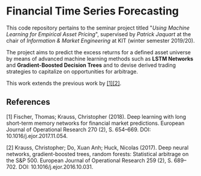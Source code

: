 # Financial Time Series Forecasting

This code repository pertains to the seminar project titled "*Using Machine Learning for Empirical Asset Pricing*", 
supervised by *Patrick Jaquart* at the chair of *Information & Market Engineering* at KIT (winter semester 2019/20).

The project aims to predict the excess returns for a defined asset universe by means of advanced machine learning 
methods such as **LSTM Networks** and **Gradient-Boosted Decision Trees** and to devise derived trading strategies to capitalize on opportunities for arbitrage.

This work extends the previous work by [[1]](#1)[[2]](#2).


## References
<a id="1">[1]</a> 
Fischer, Thomas; Krauss, Christopher (2018). 
Deep learning with long short-term memory networks for financial market predictions.
European Journal of Operational Research 270 (2), S. 654–669. DOI: 10.1016/j.ejor.2017.11.054.

<a id="2">[2]</a> 
Krauss, Christopher; Do, Xuan Anh; Huck, Nicolas (2017).
Deep neural networks, gradient-boosted trees, random forests: Statistical arbitrage on the S&P 500. 
European Journal of Operational Research 259 (2), S. 689–702. DOI: 10.1016/j.ejor.2016.10.031.
